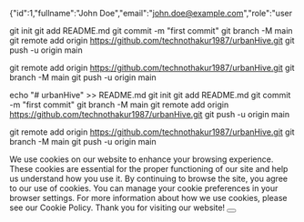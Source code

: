 {"id":1,"fullname":"John Doe","email":"john.doe@example.com","role":"user


git init
git add README.md
git commit -m "first commit"
git branch -M main
git remote add origin https://github.com/technothakur1987/urbanHive.git
git push -u origin main

git remote add origin https://github.com/technothakur1987/urbanHive.git
git branch -M main
git push -u origin main

echo "# urbanHive" >> README.md
git init
git add README.md
git commit -m "first commit"
git branch -M main
git remote add origin https://github.com/technothakur1987/urbanHive.git
git push -u origin main

git remote add origin https://github.com/technothakur1987/urbanHive.git
git branch -M main
git push -u origin main



<div className="alert alert-dismissible fade show fixed-bottom alertClass" role="alert" style={{zIndex:'5000'}}>
   We use cookies on our website to enhance your browsing experience. These cookies are essential for the proper functioning of our site and help us understand how you use it. By continuing to browse the site, you agree to our use of cookies. You can manage your cookie preferences in your browser settings. For more information about how we use cookies, please see our Cookie Policy. Thank you for visiting our website!
  <button type="button" className="btn-close " data-bs-dismiss="alert" aria-label="Close"></button>
</div>